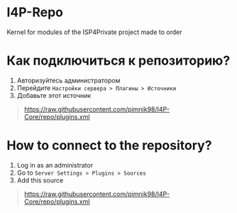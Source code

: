 # I4P-Repo
Kernel for modules of the ISP4Private project made to order


# Как подключиться к репозиторию?
1. Авторизуйтесь администратором
2. Перейдите `Настройки сервера > Плагины > Источники`
3. Добавьте этот источник
> https://raw.githubusercontent.com/pimnik98/I4P-Core/repo/plugins.xml

# How to connect to the repository?
1. Log in as an administrator
2. Go to `Server Settings > Plugins > Sources`
3. Add this source
> https://raw.githubusercontent.com/pimnik98/I4P-Core/repo/plugins.xml
